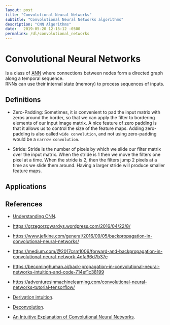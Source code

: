 ```yaml
---
layout: post
title: "Convolutional Neural Networks"
subtitle: "Convolutional Neural Networks algorithms"
description: "CNN Algorithms"
date:   2019-05-20 12:15:12 -0500
permalink: /dl/convolutional_networks
---
```


# Convolutional Neural Networks

Is a class of [ANN](/ml/neural_networks) where connections between nodes form a directed graph along a temporal sequence.  
RNNs can use their internal state (memory) to process sequences of inputs.


## Definitions

* Zero-Padding: Sometimes, it is convenient to pad the input matrix with zeros around the border, so that we can apply the filter to bordering elements of our input image matrix. A nice feature of zero padding is that it allows us to control the size of the feature maps. Adding zero-padding is also called `wide convolution`, and not using zero-padding would be a `narrow convolution`.

* Stride: Stride is the number of pixels by which we slide our filter matrix over the input matrix. When the stride is 1 then we move the filters one pixel at a time. When the stride is 2, then the filters jump 2 pixels at a time as we slide them around. Having a larger stride will produce smaller feature maps.

## Applications


## References

* [Understanding CNN](http://colah.github.io/posts/2014-07-Understanding-Convolutions/).

* https://grzegorzgwardys.wordpress.com/2016/04/22/8/

* https://www.jefkine.com/general/2016/09/05/backpropagation-in-convolutional-neural-networks/

* https://medium.com/@2017csm1006/forward-and-backpropagation-in-convolutional-neural-network-4dfa96d7b37e

* https://becominghuman.ai/back-propagation-in-convolutional-neural-networks-intuition-and-code-714ef1c38199

* https://adventuresinmachinelearning.com/convolutional-neural-networks-tutorial-tensorflow/

* [Derivation intuition](https://pdfs.semanticscholar.org/5d79/11c93ddcb34cac088d99bd0cae9124e5dcd1.pdf).

* [Deconvolution](https://distill.pub/2016/deconv-checkerboard/).

* [An Intuitive Explanation of Convolutional Neural Networks](https://ujjwalkarn.me/2016/08/11/intuitive-explanation-convnets/).
